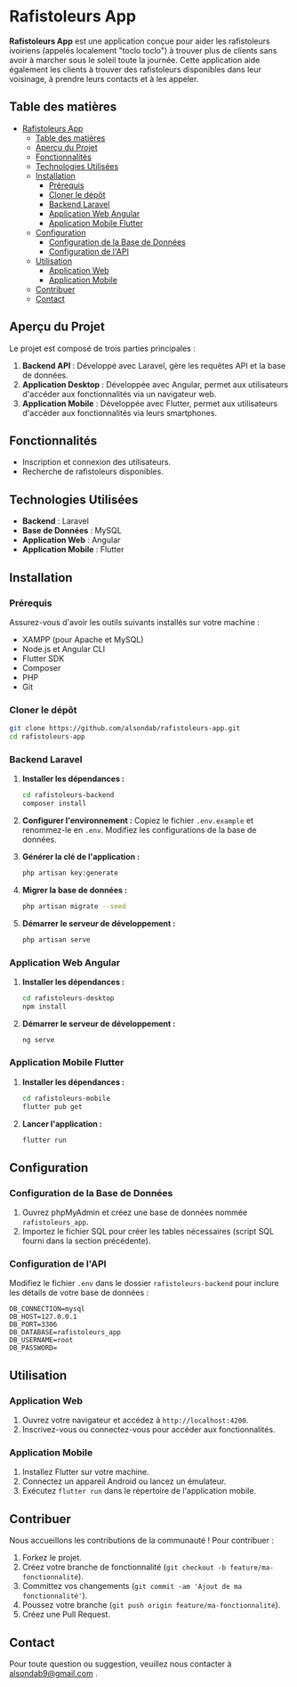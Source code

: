 

# Rafistoleurs App

**Rafistoleurs App** est une application conçue pour aider les rafistoleurs ivoiriens (appelés localement "toclo toclo") à trouver plus de clients sans avoir à marcher sous le soleil toute la journée. Cette application aide également les clients à trouver des rafistoleurs disponibles dans leur voisinage, à prendre leurs contacts et à les appeler.

## Table des matières

- [Rafistoleurs App](#rafistoleurs-app)
  - [Table des matières](#table-des-matières)
  - [Aperçu du Projet](#aperçu-du-projet)
  - [Fonctionnalités](#fonctionnalités)
  - [Technologies Utilisées](#technologies-utilisées)
  - [Installation](#installation)
    - [Prérequis](#prérequis)
    - [Cloner le dépôt](#cloner-le-dépôt)
    - [Backend Laravel](#backend-laravel)
    - [Application Web Angular](#application-web-angular)
    - [Application Mobile Flutter](#application-mobile-flutter)
  - [Configuration](#configuration)
    - [Configuration de la Base de Données](#configuration-de-la-base-de-données)
    - [Configuration de l'API](#configuration-de-lapi)
  - [Utilisation](#utilisation)
    - [Application Web](#application-web)
    - [Application Mobile](#application-mobile)
  - [Contribuer](#contribuer)
  - [Contact](#contact)

## Aperçu du Projet

Le projet est composé de trois parties principales :

1. **Backend API** : Développé avec Laravel, gère les requêtes API et la base de données.
2. **Application Desktop** : Développée avec Angular, permet aux utilisateurs d'accéder aux fonctionnalités via un navigateur web.
3. **Application Mobile** : Développée avec Flutter, permet aux utilisateurs d'accéder aux fonctionnalités via leurs smartphones.

## Fonctionnalités

- Inscription et connexion des utilisateurs.
- Recherche de rafistoleurs disponibles.

## Technologies Utilisées

- **Backend** : Laravel
- **Base de Données** : MySQL
- **Application Web** : Angular
- **Application Mobile** : Flutter

## Installation

### Prérequis

Assurez-vous d'avoir les outils suivants installés sur votre machine :

- XAMPP (pour Apache et MySQL)
- Node.js et Angular CLI
- Flutter SDK
- Composer
- PHP
- Git

### Cloner le dépôt

```bash
git clone https://github.com/alsondab/rafistoleurs-app.git
cd rafistoleurs-app
```

### Backend Laravel

1. **Installer les dépendances :**
   ```bash
   cd rafistoleurs-backend
   composer install
   ```

2. **Configurer l'environnement :**
   Copiez le fichier `.env.example` et renommez-le en `.env`. Modifiez les configurations de la base de données.

3. **Générer la clé de l'application :**
   ```bash
   php artisan key:generate
   ```

4. **Migrer la base de données :**
   ```bash
   php artisan migrate --seed
   ```

5. **Démarrer le serveur de développement :**
   ```bash
   php artisan serve
   ```

### Application Web Angular

1. **Installer les dépendances :**
   ```bash
   cd rafistoleurs-desktop
   npm install
   ```

2. **Démarrer le serveur de développement :**
   ```bash
   ng serve
   ```

### Application Mobile Flutter

1. **Installer les dépendances :**
   ```bash
   cd rafistoleurs-mobile
   flutter pub get
   ```

2. **Lancer l'application :**
   ```bash
   flutter run
   ```

## Configuration

### Configuration de la Base de Données

1. Ouvrez phpMyAdmin et créez une base de données nommée `rafistoleurs_app`.
2. Importez le fichier SQL pour créer les tables nécessaires (script SQL fourni dans la section précédente).

### Configuration de l'API

Modifiez le fichier `.env` dans le dossier `rafistoleurs-backend` pour inclure les détails de votre base de données :

```env
DB_CONNECTION=mysql
DB_HOST=127.0.0.1
DB_PORT=3306
DB_DATABASE=rafistoleurs_app
DB_USERNAME=root
DB_PASSWORD=
```

## Utilisation

### Application Web

1. Ouvrez votre navigateur et accédez à `http://localhost:4200`.
2. Inscrivez-vous ou connectez-vous pour accéder aux fonctionnalités.

### Application Mobile

1. Installez Flutter sur votre machine.
2. Connectez un appareil Android ou lancez un émulateur.
3. Exécutez `flutter run` dans le répertoire de l'application mobile.

## Contribuer

Nous accueillons les contributions de la communauté ! Pour contribuer :

1. Forkez le projet.
2. Créez votre branche de fonctionnalité (`git checkout -b feature/ma-fonctionnalité`).
3. Committez vos changements (`git commit -am 'Ajout de ma fonctionnalité'`).
4. Poussez votre branche (`git push origin feature/ma-fonctionnalité`).
5. Créez une Pull Request.

## Contact

Pour toute question ou suggestion, veuillez nous contacter à alsondab9@gmail.com .